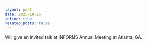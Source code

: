 ```yaml
---
layout: post
date: 2025-10-26
inline: true
related_posts: false
---
```


Will give an invited talk at INFORMS Annual Meeting at Atlanta, GA. 

